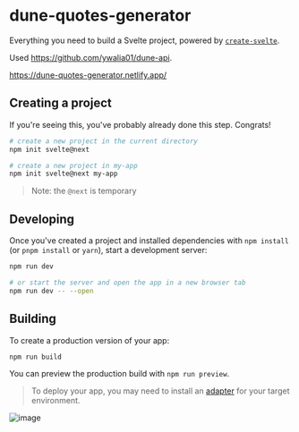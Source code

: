 # dune-quotes-generator

Everything you need to build a Svelte project, powered by [`create-svelte`](https://github.com/sveltejs/kit/tree/master/packages/create-svelte).

Used https://github.com/ywalia01/dune-api.

https://dune-quotes-generator.netlify.app/

## Creating a project

If you're seeing this, you've probably already done this step. Congrats!

```bash
# create a new project in the current directory
npm init svelte@next

# create a new project in my-app
npm init svelte@next my-app
```

> Note: the `@next` is temporary

## Developing

Once you've created a project and installed dependencies with `npm install` (or `pnpm install` or `yarn`), start a development server:

```bash
npm run dev

# or start the server and open the app in a new browser tab
npm run dev -- --open
```

## Building

To create a production version of your app:

```bash
npm run build
```

You can preview the production build with `npm run preview`.

> To deploy your app, you may need to install an [adapter](https://kit.svelte.dev/docs/adapters) for your target environment.

![image](https://user-images.githubusercontent.com/79361847/162103931-0a781a2a-2b1f-474d-808b-1ae6ead0d3cd.png)
